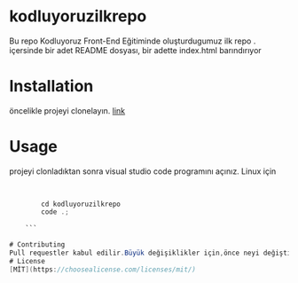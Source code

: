 # kodluyoruzilkrepo
 Bu repo Kodluyoruz Front-End Eğitiminde oluşturdugumuz ilk repo . içersinde bir adet README dosyası, bir adette index.html barındırıyor 
# Installation 
öncelikle projeyi clonelayın. 
[link](https://github.com/sahin160/kodluyoruzilkrepo.git)
# Usage 
projeyi clonladıktan sonra visual studio code programını açınız. 
Linux için 
```csharp
 
    
        cd kodluyoruzilkrepo 
        code .;
    
    ```

# Contributing
Pull requestler kabul edilir.Büyük değişiklikler için,önce neyi değiştirmek istediğinizi tartışmak için bir konu açınız 
# License 
[MİT](https://choosealicense.com/licenses/mit/)


